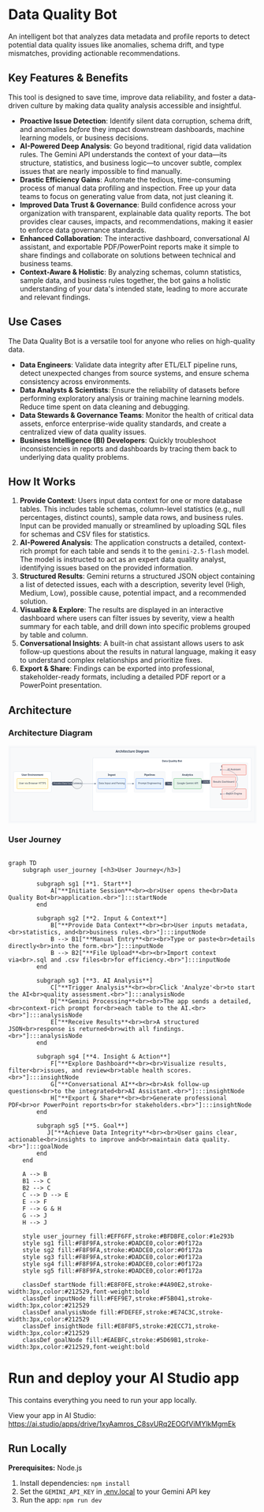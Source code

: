 # Data Quality Bot

An intelligent bot that analyzes data metadata and profile reports to detect potential data quality issues like anomalies, schema drift, and type mismatches, providing actionable recommendations.

## Key Features & Benefits

This tool is designed to save time, improve data reliability, and foster a data-driven culture by making data quality analysis accessible and insightful.

-   **Proactive Issue Detection**: Identify silent data corruption, schema drift, and anomalies *before* they impact downstream dashboards, machine learning models, or business decisions.
-   **AI-Powered Deep Analysis**: Go beyond traditional, rigid data validation rules. The Gemini API understands the context of your data—its structure, statistics, and business logic—to uncover subtle, complex issues that are nearly impossible to find manually.
-   **Drastic Efficiency Gains**: Automate the tedious, time-consuming process of manual data profiling and inspection. Free up your data teams to focus on generating value from data, not just cleaning it.
-   **Improved Data Trust & Governance**: Build confidence across your organization with transparent, explainable data quality reports. The bot provides clear causes, impacts, and recommendations, making it easier to enforce data governance standards.
-   **Enhanced Collaboration**: The interactive dashboard, conversational AI assistant, and exportable PDF/PowerPoint reports make it simple to share findings and collaborate on solutions between technical and business teams.
-   **Context-Aware & Holistic**: By analyzing schemas, column statistics, sample data, and business rules together, the bot gains a holistic understanding of your data's intended state, leading to more accurate and relevant findings.

## Use Cases

The Data Quality Bot is a versatile tool for anyone who relies on high-quality data.

-   **Data Engineers**: Validate data integrity after ETL/ELT pipeline runs, detect unexpected changes from source systems, and ensure schema consistency across environments.
-   **Data Analysts & Scientists**: Ensure the reliability of datasets before performing exploratory analysis or training machine learning models. Reduce time spent on data cleaning and debugging.
-   **Data Stewards & Governance Teams**: Monitor the health of critical data assets, enforce enterprise-wide quality standards, and create a centralized view of data quality issues.
-   **Business Intelligence (BI) Developers**: Quickly troubleshoot inconsistencies in reports and dashboards by tracing them back to underlying data quality problems.

## How It Works

1.  **Provide Context**: Users input data context for one or more database tables. This includes table schemas, column-level statistics (e.g., null percentages, distinct counts), sample data rows, and business rules. Input can be provided manually or streamlined by uploading SQL files for schemas and CSV files for statistics.
2.  **AI-Powered Analysis**: The application constructs a detailed, context-rich prompt for each table and sends it to the `gemini-2.5-flash` model. The model is instructed to act as an expert data quality analyst, identifying issues based on the provided information.
3.  **Structured Results**: Gemini returns a structured JSON object containing a list of detected issues, each with a description, severity level (High, Medium, Low), possible cause, potential impact, and a recommended solution.
4.  **Visualize & Explore**: The results are displayed in an interactive dashboard where users can filter issues by severity, view a health summary for each table, and drill down into specific problems grouped by table and column.
5.  **Conversational Insights**: A built-in chat assistant allows users to ask follow-up questions about the results in natural language, making it easy to understand complex relationships and prioritize fixes.
6.  **Export & Share**: Findings can be exported into professional, stakeholder-ready formats, including a detailed PDF report or a PowerPoint presentation.

## Architecture

### Architecture Diagram

<svg width="100%" viewBox="0 0 1440 450" xmlns="http://www.w3.org/2000/svg" font-family="'Segoe UI', Arial, sans-serif" font-size="14">
    <rect x="0" y="0" width="1440" height="450" fill="#f8f9fa"/>
    <rect x="10" y="10" width="1420" height="430" fill="none" stroke="#e2e8f0"/>
    <text x="720" y="40" text-anchor="middle" font-size="18" font-weight="bold" fill="#334155">Architecture Diagram</text>
    <g>
        <rect x="30" y="150" width="220" height="120" fill="#ffffff" stroke="#cbd5e1" rx="8"/>
        <text x="140" y="175" text-anchor="middle" font-weight="bold" fill="#334155">User Environment</text>
        <rect x="50" y="190" width="180" height="60" fill="#fefce8" stroke="#fbbf24" stroke-width="1.5" rx="4"/>
        <text x="140" y="223" text-anchor="middle" fill="#334155">User via Browser HTTPS</text>
    </g>
    <g>
        <line x1="250" y1="220" x2="360" y2="220" stroke="#718096" stroke-width="1.5"/>
        <path d="M 360 220 l -10 -5 v 10 z" fill="#718096"/>
        <rect x="255" y="210" width="140" height="20" fill="#4a5568" rx="3"/>
        <text x="325" y="224" text-anchor="middle" fill="white" font-size="12">Provides Data Context</text>
    </g>
    <g>
        <circle cx="400" cy="220" r="30" fill="#f1f3f4" stroke="#70757a" stroke-width="1.5"/>
        <text x="400" y="224" text-anchor="middle" fill="#334155">Gateway</text>
    </g>
    <g>
        <rect x="490" y="70" width="920" height="310" fill="#ffffff" stroke="#cbd5e1" rx="8"/>
        <text x="950" y="95" text-anchor="middle" font-weight="bold" fill="#334155">Data Quality Bot</text>
        <g>
            <line x1="430" y1="220" x2="510" y2="220" stroke="#718096" stroke-width="1.5"/>
            <path d="M 510 220 l -10 -5 v 10 z" fill="#718096"/>
        </g>
        <g>
            <rect x="510" y="150" width="180" height="120" fill="#f8f9fa" stroke="#e2e8f0" rx="4"/>
            <text x="600" y="175" text-anchor="middle" font-weight="bold" fill="#334155">Ingest</text>
            <rect x="520" y="190" width="160" height="60" fill="#e9f3fd" stroke="#4285f4" stroke-width="1.5" rx="4"/>
            <text x="600" y="223" text-anchor="middle" fill="#334155">Data Input and Parsing</text>
        </g>
        <line x1="690" y1="220" x2="730" y2="220" stroke="#718096" stroke-width="1.5"/>
        <path d="M 730 220 l -10 -5 v 10 z" fill="#718096"/>
        <g>
            <rect x="730" y="150" width="180" height="120" fill="#f8f9fa" stroke="#e2e8f0" rx="4"/>
            <text x="820" y="175" text-anchor="middle" font-weight="bold" fill="#334155">Pipelines</text>
            <rect x="740" y="190" width="160" height="60" fill="#e9f3fd" stroke="#4285f4" stroke-width="1.5" rx="4"/>
            <text x="820" y="223" text-anchor="middle" fill="#334155">Prompt Engineering</text>
        </g>
        <g>
            <line x1="910" y1="220" x2="950" y2="220" stroke="#718096" stroke-width="1.5"/>
            <path d="M 950 220 l -10 -5 v 10 z" fill="#718096"/>
            <rect x="910" y="210" width="110" height="20" fill="#4a5568" rx="3"/>
            <text x="965" y="224" text-anchor="middle" fill="white" font-size="12">Secure API Call</text>
        </g>
        <g>
            <rect x="950" y="150" width="180" height="120" fill="#f8f9fa" stroke="#e2e8f0" rx="4"/>
            <text x="1040" y="175" text-anchor="middle" font-weight="bold" fill="#334155">Analytics</text>
            <rect x="960" y="190" width="160" height="60" fill="#e6f4ea" stroke="#34a853" stroke-width="1.5" rx="4"/>
            <text x="1040" y="223" text-anchor="middle" fill="#334155">Google Gemini API</text>
        </g>
        <g>
            <line x1="1120" y1="210" x2="1180" y2="210" stroke="#718096" stroke-width="1.5"/>
            <path d="M 1180 210 l -10 -5 v 10 z" fill="#718096"/>
            <rect x="1120" y="200" width="110" height="20" fill="#4a5568" rx="3"/>
            <text x="1175" y="214" text-anchor="middle" fill="white" font-size="12">JSON Response</text>
        </g>
        <g>
            <rect x="1170" y="100" width="220" height="260" fill="#f8f9fa" stroke="#e2e8f0" rx="4"/>
            <text x="1280" y="125" text-anchor="middle" font-weight="bold" fill="#334155">Presentation</text>
            <rect x="1180" y="180" width="140" height="60" fill="#fce8e6" stroke="#ea4335" stroke-width="1.5" rx="4"/>
            <text x="1250" y="213" text-anchor="middle" fill="#334155">Results Dashboard</text>
            <rect x="1240" y="110" width="140" height="60" fill="#fce8e6" stroke="#ea4335" stroke-width="1.5" rx="4"/>
            <text x="1310" y="143" text-anchor="middle" fill="#334155">AI Assistant</text>
            <rect x="1240" y="250" width="140" height="60" fill="#fce8e6" stroke="#ea4335" stroke-width="1.5" rx="4"/>
            <text x="1310" y="283" text-anchor="middle" fill="#334155">Export Engine</text>
            <path d="M 1320 210 C 1340 210, 1340 140, 1240 140" stroke="#718096" stroke-width="1.5" fill="none"/>
            <path d="M 1240 140 l -10 -5 v 10 z" fill="#718096"/>
            <path d="M 1320 210 C 1340 210, 1340 280, 1240 280" stroke="#718096" stroke-width="1.5" fill="none"/>
            <path d="M 1240 280 l -10 -5 v 10 z" fill="#718096"/>
        </g>
    </g>
</svg>


### User Journey

```mermaid

graph TD
    subgraph user_journey [<h3>User Journey</h3>]

        subgraph sg1 [**1. Start**]
            A["**Initiate Session**<br><br>User opens the<br>Data Quality Bot<br>application.<br>"]:::startNode
        end

        subgraph sg2 [**2. Input & Context**]
            B["**Provide Data Context**<br><br>User inputs metadata,<br>statistics, and<br>business rules.<br>"]:::inputNode
            B --> B1["**Manual Entry**<br><br>Type or paste<br>details directly<br>into the form.<br>"]:::inputNode
            B --> B2["**File Upload**<br><br>Import context via<br>.sql and .csv files<br>for efficiency.<br>"]:::inputNode
        end
        
        subgraph sg3 [**3. AI Analysis**]
            C["**Trigger Analysis**<br><br>Click 'Analyze'<br>to start the AI<br>quality assessment.<br>"]:::analysisNode
            D["**Gemini Processing**<br><br>The app sends a detailed,<br>context-rich prompt for<br>each table to the AI.<br><br>"]:::analysisNode
            E["**Receive Results**<br><br>A structured JSON<br>response is returned<br>with all findings.<br>"]:::analysisNode
        end

        subgraph sg4 [**4. Insight & Action**]
            F["**Explore Dashboard**<br><br>Visualize results, filter<br>issues, and review<br>table health scores.<br>"]:::insightNode
            G["**Conversational AI**<br><br>Ask follow-up questions<br>to the integrated<br>AI Assistant.<br>"]:::insightNode
            H["**Export & Share**<br><br>Generate professional PDF<br>or PowerPoint reports<br>for stakeholders.<br>"]:::insightNode
        end
        
        subgraph sg5 [**5. Goal**]
           J["**Achieve Data Integrity**<br><br>User gains clear, actionable<br>insights to improve and<br>maintain data quality.<br>"]:::goalNode
        end
    end

    A --> B
    B1 --> C
    B2 --> C
    C --> D --> E
    E --> F
    F --> G & H
    G --> J
    H --> J
    
    style user_journey fill:#EFF6FF,stroke:#BFDBFE,color:#1e293b
    style sg1 fill:#F8F9FA,stroke:#DADCE0,color:#0f172a
    style sg2 fill:#F8F9FA,stroke:#DADCE0,color:#0f172a
    style sg3 fill:#F8F9FA,stroke:#DADCE0,color:#0f172a
    style sg4 fill:#F8F9FA,stroke:#DADCE0,color:#0f172a
    style sg5 fill:#F8F9FA,stroke:#DADCE0,color:#0f172a

    classDef startNode fill:#E8F0FE,stroke:#4A90E2,stroke-width:3px,color:#212529,font-weight:bold
    classDef inputNode fill:#FEF9E7,stroke:#F5B041,stroke-width:3px,color:#212529
    classDef analysisNode fill:#FDEFEF,stroke:#E74C3C,stroke-width:3px,color:#212529
    classDef insightNode fill:#E8F8F5,stroke:#2ECC71,stroke-width:3px,color:#212529
    classDef goalNode fill:#EAEBFC,stroke:#5D69B1,stroke-width:3px,color:#212529,font-weight:bold
```

# Run and deploy your AI Studio app

This contains everything you need to run your app locally.

View your app in AI Studio: https://ai.studio/apps/drive/1xyAamros_C8svURq2EOGfViMYlkMgmEk

## Run Locally

**Prerequisites:**  Node.js


1. Install dependencies:
   `npm install`
2. Set the `GEMINI_API_KEY` in [.env.local](.env.local) to your Gemini API key
3. Run the app:
   `npm run dev`